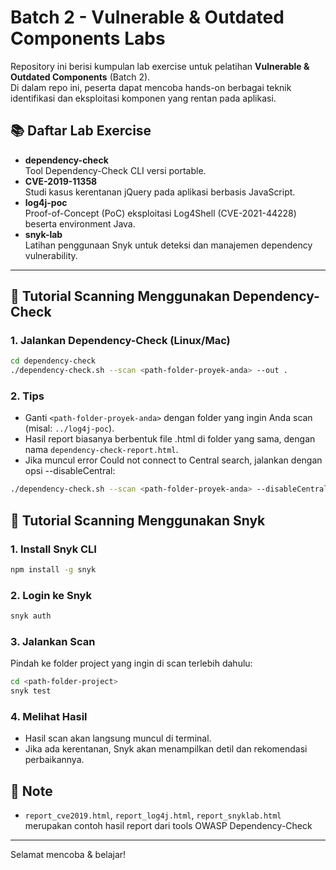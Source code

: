 # Batch 2 - Vulnerable & Outdated Components Labs

Repository ini berisi kumpulan lab exercise untuk pelatihan **Vulnerable & Outdated Components** (Batch 2).  
Di dalam repo ini, peserta dapat mencoba hands-on berbagai teknik identifikasi dan eksploitasi komponen yang rentan pada aplikasi.

## 📚 Daftar Lab Exercise

- **dependency-check**  
  Tool Dependency-Check CLI versi portable.
- **CVE-2019-11358**  
  Studi kasus kerentanan jQuery pada aplikasi berbasis JavaScript.
- **log4j-poc**  
  Proof-of-Concept (PoC) eksploitasi Log4Shell (CVE-2021-44228) beserta environment Java.
- **snyk-lab**  
  Latihan penggunaan Snyk untuk deteksi dan manajemen dependency vulnerability.

---

## 🚦 Tutorial Scanning Menggunakan Dependency-Check

### 1. Jalankan Dependency-Check (Linux/Mac)
```bash
cd dependency-check
./dependency-check.sh --scan <path-folder-proyek-anda> --out .
```

### 2. Tips
- Ganti `<path-folder-proyek-anda>` dengan folder yang ingin Anda scan (misal: `../log4j-poc`).
- Hasil report biasanya berbentuk file .html di folder yang sama, dengan nama `dependency-check-report.html`.
- Jika muncul error Could not connect to Central search, jalankan dengan opsi --disableCentral:
```bash
./dependency-check.sh --scan <path-folder-proyek-anda> --disableCentral --out .
```

## 🚦 Tutorial Scanning Menggunakan Snyk

### 1. Install Snyk CLI
```bash
npm install -g snyk
```

### 2. Login ke Snyk
```bash
snyk auth
```

### 3. Jalankan Scan
Pindah ke folder project yang ingin di scan terlebih dahulu:
```bash
cd <path-folder-project>
snyk test
```

### 4. Melihat Hasil
- Hasil scan akan langsung muncul di terminal.
- Jika ada kerentanan, Snyk akan menampilkan detil dan rekomendasi perbaikannya.

## 📌 Note
- `report_cve2019.html`, `report_log4j.html`, `report_snyklab.html` merupakan contoh hasil report dari tools OWASP Dependency-Check

---
Selamat mencoba & belajar!